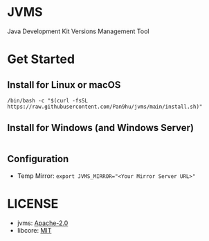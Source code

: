 # JVMS
Java Development Kit Versions Management Tool

# Get Started

## Install for Linux or macOS

```shell
/bin/bash -c "$(curl -fsSL https://raw.githubusercontent.com/Pan9hu/jvms/main/install.sh)"
```

## Install for Windows (and Windows Server)
```powershell
```

## Configuration

- Temp Mirror: ``export JVMS_MIRROR="<Your Mirror Server URL>"``


# LICENSE
- jvms: [Apache-2.0](https://www.apache.org/licenses/LICENSE-2.0.txt)
- libcore: [MIT](https://mit-license.org/license.txt)